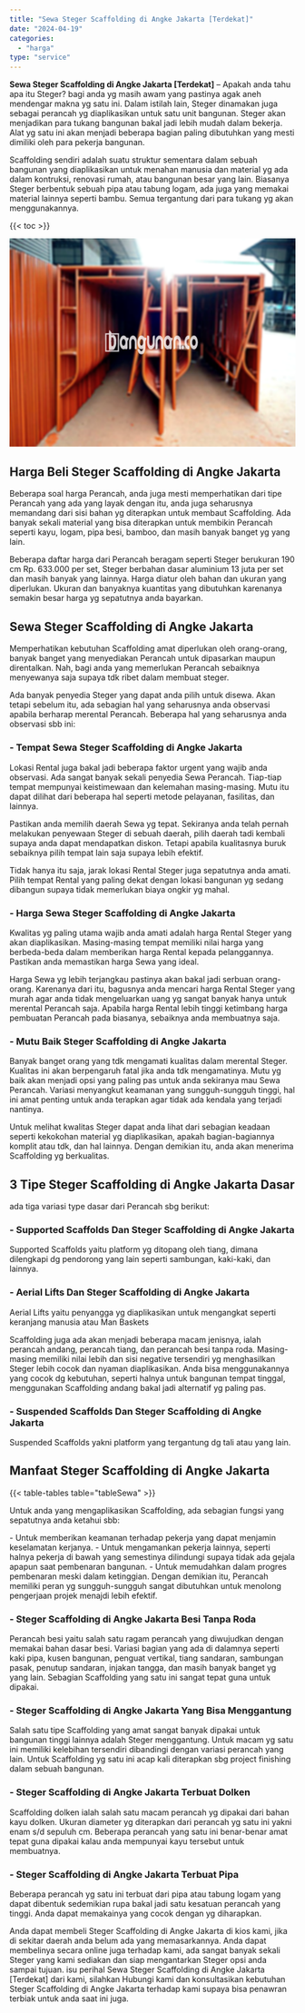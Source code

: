 ```yaml
---
title: "Sewa Steger Scaffolding di Angke Jakarta [Terdekat]"
date: "2024-04-19"
categories: 
  - "harga"
type: "service"
---
```


**Sewa Steger Scaffolding di Angke Jakarta \[Terdekat\]** – Apakah anda tahu apa itu Steger? bagi anda yg masih awam yang pastinya agak aneh mendengar makna yg satu ini. Dalam istilah lain, Steger dinamakan juga sebagai perancah yg diaplikasikan untuk satu unit bangunan. Steger akan menjadikan para tukang bangunan bakal jadi lebih mudah dalam bekerja. Alat yg satu ini akan menjadi beberapa bagian paling dibutuhkan yang mesti dimiliki oleh para pekerja bangunan.

Scaffolding sendiri adalah suatu struktur sementara dalam sebuah bangunan yang diaplikasikan untuk menahan manusia dan material yg ada dalam kontruksi, renovasi rumah, atau bangunan besar yang lain. Biasanya Steger berbentuk sebuah pipa atau tabung logam, ada juga yang memakai material lainnya seperti bambu. Semua tergantung dari para tukang yg akan menggunakannya.

{{< toc >}}

![Sewa Steger Scaffolding di Angke Jakarta [Terdekat]](/images/sewa-scaffolding-steger-25.png)

## Harga Beli Steger Scaffolding di Angke Jakarta

Beberapa soal harga Perancah, anda juga mesti memperhatikan dari tipe Perancah yang ada yang layak dengan itu, anda juga seharusnya memandang dari sisi bahan yg diterapkan untuk membaut Scaffolding. Ada banyak sekali material yang bisa diterapkan untuk membikin Perancah seperti kayu, logam, pipa besi, bamboo, dan masih banyak banget yg yang lain.

Beberapa daftar harga dari Perancah beragam seperti Steger berukuran 190 cm Rp. 633.000 per set, Steger berbahan dasar aluminium 13 juta per set dan masih banyak yang lainnya. Harga diatur oleh bahan dan ukuran yang diperlukan. Ukuran dan banyaknya kuantitas yang dibutuhkan karenanya semakin besar harga yg sepatutnya anda bayarkan.

## Sewa Steger Scaffolding di Angke Jakarta

Memperhatikan kebutuhan Scaffolding amat diperlukan oleh orang-orang, banyak banget yang menyediakan Perancah untuk dipasarkan maupun direntalkan. Nah, bagi anda yang memerlukan Perancah sebaiknya menyewanya saja supaya tdk ribet dalam membuat steger.

Ada banyak penyedia Steger yang dapat anda pilih untuk disewa. Akan tetapi sebelum itu, ada sebagian hal yang seharusnya anda observasi apabila berharap merental Perancah. Beberapa hal yang seharusnya anda observasi sbb ini:

### \- Tempat Sewa Steger Scaffolding di Angke Jakarta

Lokasi Rental juga bakal jadi beberapa faktor urgent yang wajib anda observasi. Ada sangat banyak sekali penyedia Sewa Perancah. Tiap-tiap tempat mempunyai keistimewaan dan kelemahan masing-masing. Mutu itu dapat dilihat dari beberapa hal seperti metode pelayanan, fasilitas, dan lainnya.

Pastikan anda memilih daerah Sewa yg tepat. Sekiranya anda telah pernah melakukan penyewaan Steger di sebuah daerah, pilih daerah tadi kembali supaya anda dapat mendapatkan diskon. Tetapi apabila kualitasnya buruk sebaiknya pilih tempat lain saja supaya lebih efektif.

Tidak hanya itu saja, jarak lokasi Rental Steger juga sepatutnya anda amati. Pilih tempat Rental yang paling dekat dengan lokasi bangunan yg sedang dibangun supaya tidak memerlukan biaya ongkir yg mahal.

### \- Harga Sewa Steger Scaffolding di Angke Jakarta

Kwalitas yg paling utama wajib anda amati adalah harga Rental Steger yang akan diaplikasikan. Masing-masing tempat memiliki nilai harga yang berbeda-beda dalam memberikan harga Rental kepada pelanggannya. Pastikan anda memastikan harga Sewa yang ideal.

Harga Sewa yg lebih terjangkau pastinya akan bakal jadi serbuan orang-orang. Karenanya dari itu, bagusnya anda mencari harga Rental Steger yang murah agar anda tidak mengeluarkan uang yg sangat banyak hanya untuk merental Perancah saja. Apabila harga Rental lebih tinggi ketimbang harga pembuatan Perancah pada biasanya, sebaiknya anda membuatnya saja.

### \- Mutu Baik Steger Scaffolding di Angke Jakarta

Banyak banget orang yang tdk mengamati kualitas dalam merental Steger. Kualitas ini akan berpengaruh fatal jika anda tdk mengamatinya. Mutu yg baik akan menjadi opsi yang paling pas untuk anda sekiranya mau Sewa Perancah. Variasi menyangkut keamanan yang sungguh-sungguh tinggi, hal ini amat penting untuk anda terapkan agar tidak ada kendala yang terjadi nantinya.

Untuk melihat kwalitas Steger dapat anda lihat dari sebagian keadaan seperti kekokohan material yg diaplikasikan, apakah bagian-bagiannya komplit atau tdk, dan hal lainnya. Dengan demikian itu, anda akan menerima Scaffolding yg berkualitas.

## 3 Tipe Steger Scaffolding di Angke Jakarta Dasar

ada tiga variasi type dasar dari Perancah sbg berikut:

### \- Supported Scaffolds Dan Steger Scaffolding di Angke Jakarta

Supported Scaffolds yaitu platform yg ditopang oleh tiang, dimana dilengkapi dg pendorong yang lain seperti sambungan, kaki-kaki, dan lainnya.

### \- Aerial Lifts Dan Steger Scaffolding di Angke Jakarta

Aerial Lifts yaitu penyangga yg diaplikasikan untuk mengangkat seperti keranjang manusia atau Man Baskets

Scaffolding juga ada akan menjadi beberapa macam jenisnya, ialah perancah andang, perancah tiang, dan perancah besi tanpa roda. Masing-masing memiliki nilai lebih dan sisi negative tersendiri yg menghasilkan Steger lebih cocok dan nyaman diaplikasikan. Anda bisa menggunakannya yang cocok dg kebutuhan, seperti halnya untuk bangunan tempat tinggal, menggunakan Scaffolding andang bakal jadi alternatif yg paling pas.

### \- Suspended Scaffolds Dan Steger Scaffolding di Angke Jakarta

Suspended Scaffolds yakni platform yang tergantung dg tali atau yang lain.

## Manfaat Steger Scaffolding di Angke Jakarta

{{< table-tables table="tableSewa" >}}

Untuk anda yang mengaplikasikan Scaffolding, ada sebagian fungsi yang sepatutnya anda ketahui sbb:

\- Untuk memberikan keamanan terhadap pekerja yang dapat menjamin keselamatan kerjanya. - Untuk mengamankan pekerja lainnya, seperti halnya pekerja di bawah yang semestinya dilindungi supaya tidak ada gejala apapun saat pembenaran bangunan. - Untuk memudahkan dalam progres pembenaran meski dalam ketinggian. Dengan demikian itu, Perancah memiliki peran yg sungguh-sungguh sangat dibutuhkan untuk menolong pengerjaan projek menajdi lebih efektif.

### \- Steger Scaffolding di Angke Jakarta Besi Tanpa Roda

Perancah besi yaitu salah satu ragam perancah yang diwujudkan dengan memakai bahan dasar besi. Variasi bagian yang ada di dalamnya seperti kaki pipa, kusen bangunan, penguat vertikal, tiang sandaran, sambungan pasak, penutup sandaran, injakan tangga, dan masih banyak banget yg yang lain. Sebagian Scaffolding yang satu ini sangat tepat guna untuk dipakai.

### \- Steger Scaffolding di Angke Jakarta Yang Bisa Menggantung

Salah satu tipe Scaffolding yang amat sangat banyak dipakai untuk bangunan tinggi lainnya adalah Steger menggantung. Untuk macam yg satu ini memiliki kelebihan tersendiri dibandingi dengan variasi perancah yang lain. Untuk Scaffolding yg satu ini acap kali diterapkan sbg project finishing dalam sebuah bangunan.

### \- Steger Scaffolding di Angke Jakarta Terbuat Dolken

Scaffolding dolken ialah salah satu macam perancah yg dipakai dari bahan kayu dolken. Ukuran diameter yg diterapkan dari perancah yg satu ini yakni enam s/d sepuluh cm. Beberapa perancah yang satu ini benar-benar amat tepat guna dipakai kalau anda mempunyai kayu tersebut untuk membuatnya.

### \- Steger Scaffolding di Angke Jakarta Terbuat Pipa

Beberapa perancah yg satu ini terbuat dari pipa atau tabung logam yang dapat dibentuk sedemikian rupa bakal jadi satu kesatuan perancah yang tinggi. Anda dapat memakainya yang cocok dengan yg diharapkan.

Anda dapat membeli Steger Scaffolding di Angke Jakarta di kios kami, jika di sekitar daerah anda belum ada yang memasarkannya. Anda dapat membelinya secara online juga terhadap kami, ada sangat banyak sekali Steger yang kami sediakan dan siap mengantarkan Steger opsi anda sampai tujuan. isu perihal Sewa Steger Scaffolding di Angke Jakarta \[Terdekat\] dari kami, silahkan Hubungi kami dan konsultasikan kebutuhan Steger Scaffolding di Angke Jakarta terhadap kami supaya bisa penawran terbiak untuk anda saat ini juga.
